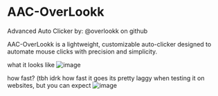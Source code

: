 # AAC-OverLookk
Advanced Auto Clicker by: @overlookk on github

AAC-OverLookk is a lightweight, customizable auto-clicker designed to automate mouse clicks with precision and simplicity.

what it looks like
![image](https://github.com/user-attachments/assets/82e2e369-23c7-4698-8e71-bffa754a25b2)

how fast? (tbh idrk how fast it goes its pretty laggy when testing it on websites, but you can expect 
![image](https://github.com/user-attachments/assets/b3f65c3f-8792-4df3-83ca-7fd3fb310a8c)
